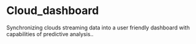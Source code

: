 # Cloud_dashboard
Synchronizing clouds streaming data into a user friendly dashboard 
with capabilities of predictive analysis..
